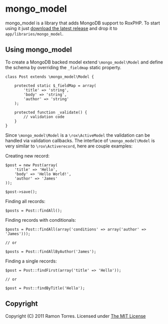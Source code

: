 mongo_model
===========

mongo_model is a library that adds MongoDB support to RoxPHP. To start using it just [download the latest release](https://github.com/raymondjavaxx/mongo_model/archives/master) and drop it to `app/libraries/mongo_model`.

Using mongo_model
-----------------

To create a MongoDB backed model extend `\mongo_model\Model` and define the schema by overriding the `_fieldmap` static property.

	class Post extends \mongo_model\Model {
	
		protected static $_fieldMap = array(
			'title' => 'string',
			'body' => 'string',
			'author' => 'string'
		);
	
		protected function _validate() {
			// validation code
		}
	}

Since `\mongo_model\Model` is a `\rox\ActiveModel` the validation can be handled via validation callbacks. The interface of `\mongo_model\Model` is very similar to `\rox\Activerecord`, here are couple examples:

Creating new record:

	$post = new Post(array(
		'title' => 'Hello',
		'body' => 'Hello World!',
		'author' => 'James'
	));

	$post->save();

Finding all records:

	$posts = Post::findAll();

Finding records with conditionals:

	$posts = Post::findAll(array('conditions' => array('author' => 'James')));

	// or

	$posts = Post::findAllByAuthor('James');

Finding a single records:

	$post = Post::findFirst(array('title' => 'Hello'));

	// or

	$post = Post::findByTitle('Hello');

Copyright
---------

Copyright (C) 2011 Ramon Torres. Licensed under [The MIT License](http://www.opensource.org/licenses/mit-license.php)
